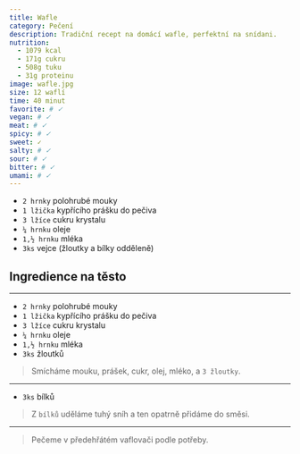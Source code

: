 ```yaml
---
title: Wafle
category: Pečení
description: Tradiční recept na domácí wafle, perfektní na snídani.
nutrition:
  - 1079 kcal
  - 171g cukru
  - 508g tuku
  - 31g proteinu
image: wafle.jpg
size: 12 waflí
time: 40 minut
favorite: # ✓ 
vegan: # ✓ 
meat: # ✓ 
spicy: # ✓ 
sweet: ✓
salty: # ✓ 
sour: # ✓
bitter: # ✓
umami: # ✓
---
```


* `2 hrnky` polohrubé mouky
* `1 lžička` kypřícího prášku do pečiva
* `3 lžíce` cukru krystalu
* `¼ hrnku` oleje
* `1,½ hrnku` mléka
* `3ks` vejce (žloutky a bílky odděleně)

## **Ingredience na těsto**

---

* `2 hrnky` polohrubé mouky
* `1 lžička` kypřícího prášku do pečiva
* `3 lžíce` cukru krystalu
* `¼ hrnku` oleje
* `1,½ hrnku` mléka
* `3ks` žloutků

> Smícháme mouku, prášek, cukr, olej, mléko, a `3 žloutky`.

---

* `3ks` bílků

> Z `bílků` uděláme tuhý sníh a ten opatrně přidáme do směsi.

---

> Pečeme v předehřátém vaflovači podle potřeby.
